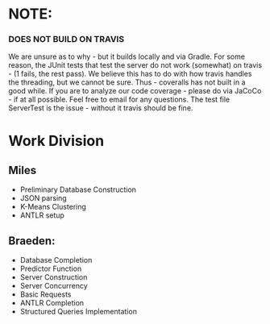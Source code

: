 # NOTE:
### DOES NOT BUILD ON TRAVIS
We are unsure as to why - but it builds locally and via Gradle.
For some reason, the JUnit tests that test the server do not work
(somewhat) on travis - (1 fails, the rest pass). We believe this
has to do with how travis handles the threading, but we cannot be sure.
Thus - coveralls has not built in a good while.
If you are to analyze our code coverage - please do via JaCoCo - if at all possible.
Feel free to email for any questions.
The test file ServerTest is the issue - without it travis should be fine.
# Work Division
## Miles
* Preliminary Database Construction
* JSON parsing
* K-Means Clustering
* ANTLR setup

## Braeden:
* Database Completion
* Predictor Function
* Server Construction
* Server Concurrency
* Basic Requests
* ANTLR Completion
* Structured Queries Implementation
